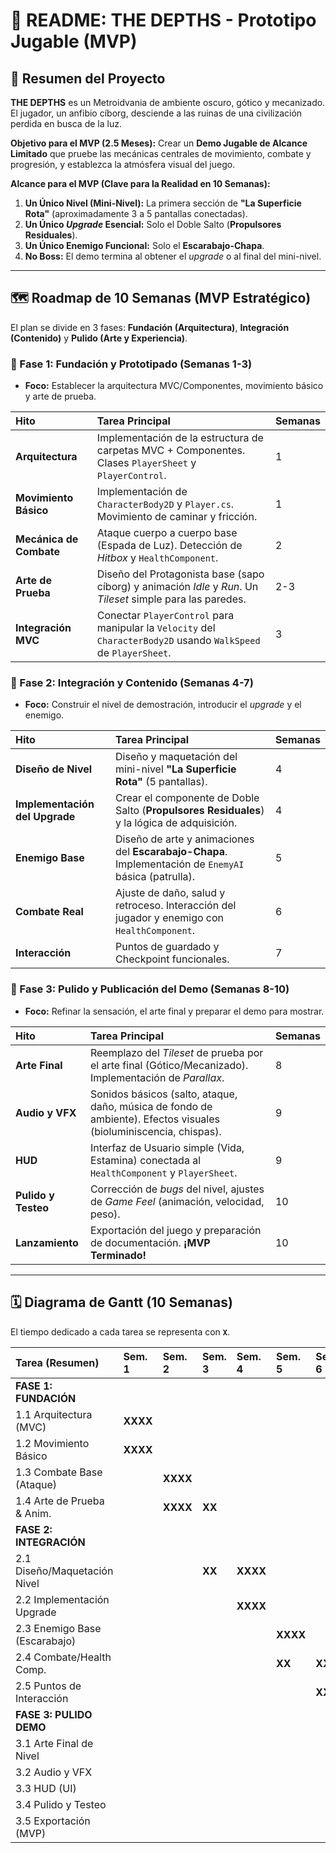 # 🐸 README: THE DEPTHS - Prototipo Jugable (MVP)

## 🌟 Resumen del Proyecto

**THE DEPTHS** es un Metroidvania de ambiente oscuro, gótico y mecanizado. El jugador, un anfibio cíborg, desciende a las ruinas de una civilización perdida en busca de la luz.

**Objetivo para el MVP (2.5 Meses):** Crear un **Demo Jugable de Alcance Limitado** que pruebe las mecánicas centrales de movimiento, combate y progresión, y establezca la atmósfera visual del juego.

**Alcance para el MVP (Clave para la Realidad en 10 Semanas):**
1.  **Un Único Nivel (Mini-Nivel):** La primera sección de **"La Superficie Rota"** (aproximadamente 3 a 5 pantallas conectadas).
2.  **Un Único *Upgrade* Esencial:** Solo el Doble Salto (**Propulsores Residuales**).
3.  **Un Único Enemigo Funcional:** Solo el **Escarabajo-Chapa**.
4.  **No Boss:** El demo termina al obtener el *upgrade* o al final del mini-nivel.

---

## 🗺️ Roadmap de 10 Semanas (MVP Estratégico)

El plan se divide en 3 fases: **Fundación (Arquitectura)**, **Integración (Contenido)** y **Pulido (Arte y Experiencia)**.

### 📌 Fase 1: Fundación y Prototipado (Semanas 1-3)
* **Foco:** Establecer la arquitectura MVC/Componentes, movimiento básico y arte de prueba.

| Hito                    | Tarea Principal                                                                                                  | Semanas |
| :---------------------- | :--------------------------------------------------------------------------------------------------------------- | :------ |
| **Arquitectura**        | Implementación de la estructura de carpetas MVC + Componentes. Clases `PlayerSheet` y `PlayerControl`.           | 1       |
| **Movimiento Básico**   | Implementación de `CharacterBody2D` y `Player.cs`. Movimiento de caminar y fricción.                             | 1       |
| **Mecánica de Combate** | Ataque cuerpo a cuerpo base (Espada de Luz). Detección de *Hitbox* y `HealthComponent`.                          | 2       |
| **Arte de Prueba**      | Diseño del Protagonista base (sapo cíborg) y animación *Idle* y *Run*. Un *Tileset* simple para las paredes.     | 2-3     |
| **Integración MVC**     | Conectar `PlayerControl` para manipular la `Velocity` del `CharacterBody2D` usando `WalkSpeed` de `PlayerSheet`. | 3       |

### 📌 Fase 2: Integración y Contenido (Semanas 4-7)
* **Foco:** Construir el nivel de demostración, introducir el *upgrade* y el enemigo.

| Hito                           | Tarea Principal                                                                                       | Semanas |
| :----------------------------- | :---------------------------------------------------------------------------------------------------- | :------ |
| **Diseño de Nivel**            | Diseño y maquetación del mini-nivel **"La Superficie Rota"** (5 pantallas).                           | 4       |
| **Implementación del Upgrade** | Crear el componente de Doble Salto (**Propulsores Residuales**) y la lógica de adquisición.           | 4       |
| **Enemigo Base**               | Diseño de arte y animaciones del **Escarabajo-Chapa**. Implementación de `EnemyAI` básica (patrulla). | 5       |
| **Combate Real**               | Ajuste de daño, salud y retroceso. Interacción del jugador y enemigo con `HealthComponent`.           | 6       |
| **Interacción**                | Puntos de guardado y Checkpoint funcionales.                                                          | 7       |

### 📌 Fase 3: Pulido y Publicación del Demo (Semanas 8-10)
* **Foco:** Refinar la sensación, el arte final y preparar el demo para mostrar.

| Hito                | Tarea Principal                                                                                                   | Semanas |
| :------------------ | :---------------------------------------------------------------------------------------------------------------- | :------ |
| **Arte Final**      | Reemplazo del *Tileset* de prueba por el arte final (Gótico/Mecanizado). Implementación de *Parallax*.            | 8       |
| **Audio y VFX**     | Sonidos básicos (salto, ataque, daño, música de fondo de ambiente). Efectos visuales (bioluminiscencia, chispas). | 9       |
| **HUD**             | Interfaz de Usuario simple (Vida, Estamina) conectada al `HealthComponent` y `PlayerSheet`.                       | 9       |
| **Pulido y Testeo** | Corrección de *bugs* del nivel, ajustes de *Game Feel* (animación, velocidad, peso).                              | 10      |
| **Lanzamiento**     | Exportación del juego y preparación de documentación. **¡MVP Terminado!**                                         | 10      |

---

## 🗓️ Diagrama de Gantt (10 Semanas)

El tiempo dedicado a cada tarea se representa con **`X`**.

| Tarea (Resumen)               | Sem. 1   | Sem. 2   | Sem. 3 | Sem. 4   | Sem. 5   | Sem. 6   | Sem. 7 | Sem. 8   | Sem. 9   | Sem. 10  |
| :---------------------------- | :------- | :------- | :----- | :------- | :------- | :------- | :----- | :------- | :------- | :------- |
| **FASE 1: FUNDACIÓN**         |          |          |        |          |          |          |        |          |          |          |
| 1.1 Arquitectura (MVC)        | **XXXX** |          |        |          |          |          |        |          |          |          |
| 1.2 Movimiento Básico         | **XXXX** |          |        |          |          |          |        |          |          |          |
| 1.3 Combate Base (Ataque)     |          | **XXXX** |        |          |          |          |        |          |          |          |
| 1.4 Arte de Prueba & Anim.    |          | **XXXX** | **XX** |          |          |          |        |          |          |          |
| **FASE 2: INTEGRACIÓN**       |          |          |        |          |          |          |        |          |          |          |
| 2.1 Diseño/Maquetación Nivel  |          |          | **XX** | **XXXX** |          |          |        |          |          |          |
| 2.2 Implementación Upgrade    |          |          |        | **XXXX** |          |          |        |          |          |          |
| 2.3 Enemigo Base (Escarabajo) |          |          |        |          | **XXXX** |          |        |          |          |          |
| 2.4 Combate/Health Comp.      |          |          |        |          | **XX**   | **XXXX** |        |          |          |          |
| 2.5 Puntos de Interacción     |          |          |        |          |          | **XX**   | **XX** |          |          |          |
| **FASE 3: PULIDO DEMO**       |          |          |        |          |          |          |        |          |          |          |
| 3.1 Arte Final de Nivel       |          |          |        |          |          |          |        | **XXXX** |          |          |
| 3.2 Audio y VFX               |          |          |        |          |          |          |        | **XX**   | **XXXX** |          |
| 3.3 HUD (UI)                  |          |          |        |          |          |          |        |          | **XX**   |          |
| 3.4 Pulido y Testeo           |          |          |        |          |          |          |        |          | **XX**   | **XXXX** |
| 3.5 Exportación (MVP)         |          |          |        |          |          |          |        |          |          | **XX**   |